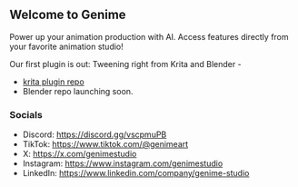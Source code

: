 ## Welcome to Genime

Power up your animation production with AI. Access features directly from your favorite animation studio!

Our first plugin is out: Tweening right from Krita and Blender -
- [krita plugin repo](https://github.com/genime/krita-genime-plugin)
- Blender repo launching soon.

### Socials
- Discord: https://discord.gg/vscpmuPB
- TikTok: https://www.tiktok.com/@genimeart
- X: https://x.com/genimestudio
- Instagram: https://www.instagram.com/genimestudio
- LinkedIn: https://www.linkedin.com/company/genime-studio
